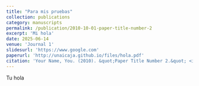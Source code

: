 ```yaml
---
title: "Para mis pruebas"
collection: publications
category: manuscripts
permalink: /publication/2010-10-01-paper-title-number-2
excerpt: 'Mi hola'
date: 2025-06-14
venue: 'Journal 1'
slidesurl: 'https://www.google.com'
paperurl: 'http://unaicaja.github.io/files/hola.pdf'
citation: 'Your Name, You. (2010). &quot;Paper Title Number 2.&quot; <i>Journal 1</i>. 1(2).'
---
```

Tu hola